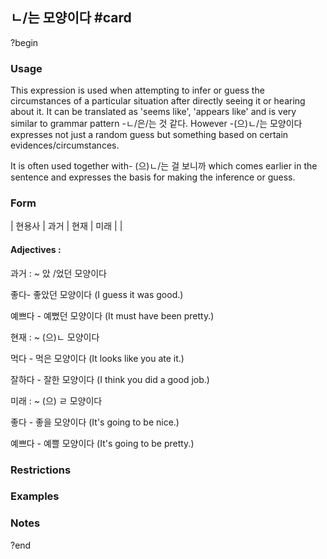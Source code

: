 ## ㄴ/는 모양이다 #card
?begin
### Usage
This expression is used when attempting to infer or guess the circumstances of a particular situation after directly seeing it or hearing about it. It can be translated as 'seems like', 'appears like' and is very similar to grammar pattern -ㄴ/은/는 것 같다. However -(으)ㄴ/는 모양이다 expresses not just a random guess but something based on certain evidences/circumstances.

It is often used together with- (으)ㄴ/는 걸 보니까 which comes earlier in the sentence and expresses the basis for making the inference or guess.
### Form
| 현용사 | 과거 | 현재 | 미래 |
|
#### Adjectives :

과거 : ~ 았 /었던 모양이다

좋다- 좋았던 모양이다 (I guess it was good.)

예쁘다 - 예뻤던 모양이다 (It must have been pretty.)

현재 : ~ (으)ㄴ 모양이다
  
먹다 - 먹은 모양이다 (It looks like you ate it.)

잘하다 - 잘한 모양이다 (I think you did a good job.)

미래 : ~ (으) ㄹ 모양이다

좋다 - 좋을 모양이다 (It's going to be nice.)

예쁘다 - 예쁠 모양이다 (It's going to be pretty.)
### Restrictions
### Examples
### Notes
?end
